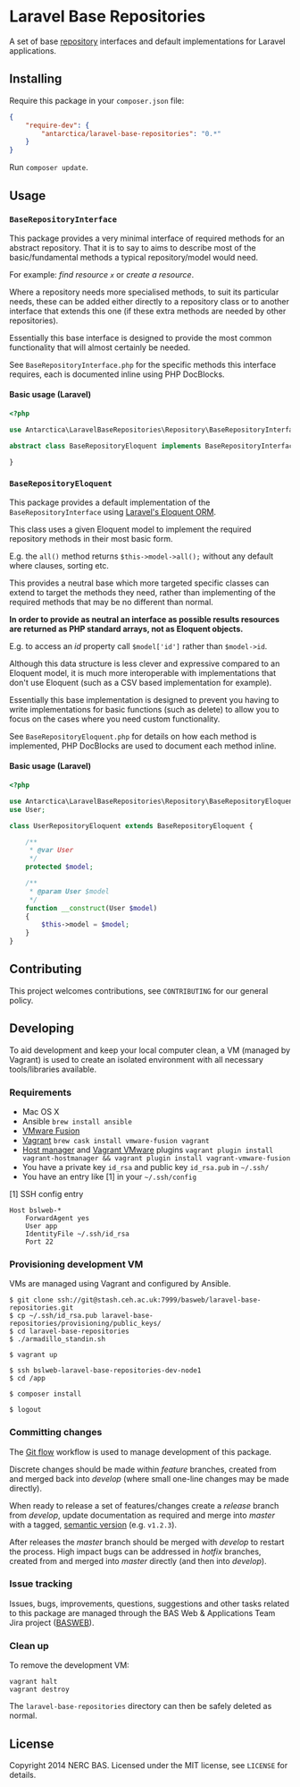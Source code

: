 # Laravel Base Repositories

A set of base [repository](http://msdn.microsoft.com/en-us/library/ff649690.aspx) interfaces and default implementations for Laravel applications.

## Installing

Require this package in your `composer.json` file:

```json
{
	"require-dev": {
		"antarctica/laravel-base-repositories": "0.*"
	}
}
```

Run `composer update`.

## Usage

### `BaseRepositoryInterface`

This package provides a very minimal interface of required methods for an abstract repository. That it is to say to aims to describe most of the basic/fundamental methods a typical repository/model would need.

For example: *find resource `x`* or *create a resource*.

Where a repository needs more specialised methods, to suit its particular needs, these can be added either directly to a repository class or to another interface that extends this one (if these extra methods are needed by other repositories).

Essentially this base interface is designed to provide the most common functionality that will almost certainly be needed.

See `BaseRepositoryInterface.php` for the specific methods this interface requires, each is documented inline using PHP DocBlocks.

#### Basic usage (Laravel)

```php
<?php

use Antarctica\LaravelBaseRepositories\Repository\BaseRepositoryInterface;

abstract class BaseRepositoryEloquent implements BaseRepositoryInterface {

}
```

### `BaseRepositoryEloquent`

This package provides a default implementation of the `BaseRepositoryInterface` using [Laravel's Eloquent ORM](http://laravel.com/docs/4.2/eloquent).

This class uses a given Eloquent model to implement the required repository methods in their most basic form.

E.g. the `all()` method returns `$this->model->all();` without any default where clauses, sorting etc.

This provides a neutral base which more targeted specific classes can extend to target the methods they need, rather than implementing of the required methods that may be no different than normal.

**In order to provide as neutral an interface as possible results resources are returned as PHP standard arrays, not as Eloquent objects.**

E.g. to access an *id* property call `$model['id']` rather than `$model->id`.

Although this  data structure is less clever and expressive compared to an Eloquent model, it is much more interoperable with implementations that don't use Eloquent (such as a CSV based implementation for example).

Essentially this base implementation is designed to prevent you having to write implementations for basic functions (such as delete) to allow you to focus on the cases where you need custom functionality.

See `BaseRepositoryEloquent.php` for details on how each method is implemented, PHP DocBlocks are used to document each method inline.

#### Basic usage (Laravel)

```php
<?php

use Antarctica\LaravelBaseRepositories\Repository\BaseRepositoryEloquent;
use User;

class UserRepositoryEloquent extends BaseRepositoryEloquent {

    /**
     * @var User
     */
    protected $model;

    /**
     * @param User $model
     */
    function __construct(User $model)
    {
        $this->model = $model;
    }
}
```

## Contributing

This project welcomes contributions, see `CONTRIBUTING` for our general policy.

## Developing

To aid development and keep your local computer clean, a VM (managed by Vagrant) is used to create an isolated environment with all necessary tools/libraries available.

### Requirements

* Mac OS X
* Ansible `brew install ansible`
* [VMware Fusion](http://vmware.com/fusion)
* [Vagrant](http://vagrantup.com) `brew cask install vmware-fusion vagrant`
* [Host manager](https://github.com/smdahlen/vagrant-hostmanager) and [Vagrant VMware](http://www.vagrantup.com/vmware) plugins `vagrant plugin install vagrant-hostmanager && vagrant plugin install vagrant-vmware-fusion`
* You have a private key `id_rsa` and public key `id_rsa.pub` in `~/.ssh/`
* You have an entry like [1] in your `~/.ssh/config`

[1] SSH config entry

```shell
Host bslweb-*
    ForwardAgent yes
    User app
    IdentityFile ~/.ssh/id_rsa
    Port 22
```

### Provisioning development VM

VMs are managed using Vagrant and configured by Ansible.

```shell
$ git clone ssh://git@stash.ceh.ac.uk:7999/basweb/laravel-base-repositories.git
$ cp ~/.ssh/id_rsa.pub laravel-base-repositories/provisioning/public_keys/
$ cd laravel-base-repositories
$ ./armadillo_standin.sh

$ vagrant up

$ ssh bslweb-laravel-base-repositories-dev-node1
$ cd /app

$ composer install

$ logout
```

### Committing changes

The [Git flow](https://github.com/fzaninotto/Faker#formatters) workflow is used to manage development of this package.

Discrete changes should be made within *feature* branches, created from and merged back into *develop* (where small one-line changes may be made directly).

When ready to release a set of features/changes create a *release* branch from *develop*, update documentation as required and merge into *master* with a tagged, [semantic version](http://semver.org/) (e.g. `v1.2.3`).

After releases the *master* branch should be merged with *develop* to restart the process. High impact bugs can be addressed in *hotfix* branches, created from and merged into *master* directly (and then into *develop*).

### Issue tracking

Issues, bugs, improvements, questions, suggestions and other tasks related to this package are managed through the BAS Web & Applications Team Jira project ([BASWEB](https://jira.ceh.ac.uk/browse/BASWEB)).

### Clean up

To remove the development VM:

```shell
vagrant halt
vagrant destroy
```

The `laravel-base-repositories` directory can then be safely deleted as normal.

## License

Copyright 2014 NERC BAS. Licensed under the MIT license, see `LICENSE` for details.